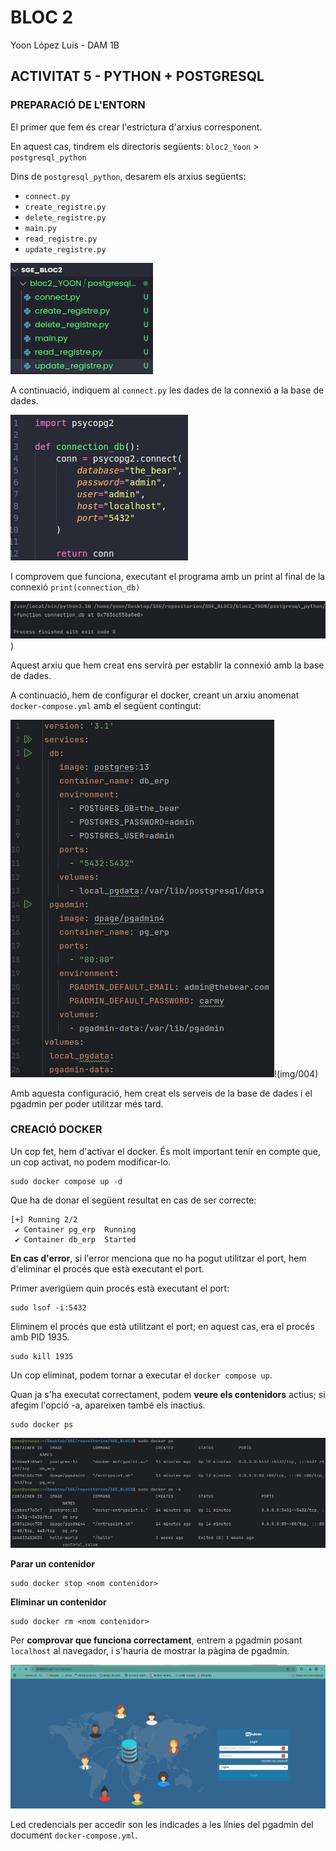 # BLOC 2
Yoon López Luis - DAM 1B

## ACTIVITAT 5 - PYTHON + POSTGRESQL

### PREPARACIÓ DE L'ENTORN

El primer que fem és crear l'estrictura d'arxius corresponent.

En aquest cas, tindrem els directoris següents:
`bloc2_Yoon` > `postgresql_python`

Dins de `postgresql_python`, desarem els arxius següents:
- `connect.py`
- `create_registre.py`
- `delete_registre.py`
- `main.py`
- `read_registre.py`
- `update_registre.py`

![img001](img/001.jpg)

A continuació, indiquem al `connect.py` les dades de la connexió a la base de dades.

![img002](img/002.Connect.py.jpg)

I comprovem que funciona, executant el programa amb un print al final de la connexió `print(connection_db)`

![img003](img/003.ResultConnect.jpg))

Aquest arxiu que hem creat ens servirà per establir la connexió amb la base de dades.

A continuació, hem de configurar el docker, creant un arxiu anomenat `docker-compose.yml` amb el següent contingut:

![img004](img/004.Docker.jpg)!(img/004)

Amb aquesta configuració, hem creat els serveis de la base de dades i el pgadmin per poder utilitzar més tard.

### CREACIÓ DOCKER

Un cop fet, hem d'activar el docker. És molt important tenir en compte que, un cop activat, no podem modificar-lo.

```commandline
sudo docker compose up -d
```
Que ha de donar el següent resultat en cas de ser correcte:
```commandline
[+] Running 2/2
 ✔ Container pg_erp  Running
 ✔ Container db_erp  Started   
```

**En cas d'error**, si l'error menciona que no ha pogut utilitzar el port, hem d'eliminar el procés que està executant el port.

Primer averigüem quin procés està executant el port:
```commandline
sudo lsof -i:5432
```
Eliminem el procés que està utilitzant el port; en aquest cas, era el procés amb PID 1935.
```commandline
sudo kill 1935
```
Un cop eliminat, podem tornar a executar el `docker compose up`.

Quan ja s'ha executat correctament, podem **veure els contenidors** actius; si afegim l'opció -a, apareixen també els inactius.
```commandline
sudo docker ps
```
![img005](img/005.dockerps.jpg)

**Parar un contenidor**
```commandline
sudo docker stop <nom contenidor>
```

**Eliminar un contenidor**
```commandline
sudo docker rm <nom contenidor>
```

Per **comprovar que funciona correctament**, entrem a pgadmin posant `localhost` al navegador, i s'hauria de mostrar la pàgina de pgadmin.

![img006](img/006.%20pgadmin.jpg)

Led credencials per accedir son les indicades a les línies del pgadmin del document `docker-compose.yml`.